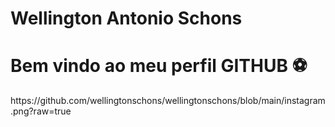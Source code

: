 <div  display="inline-block">

<h1 align="left"> Wellington Antonio Schons  </h1>
<h1 align="left"> Bem vindo ao meu perfil GITHUB ⚽ </h1>
<ingsrc"">https://github.com/wellingtonschons/wellingtonschons/blob/main/instagram.png?raw=true

